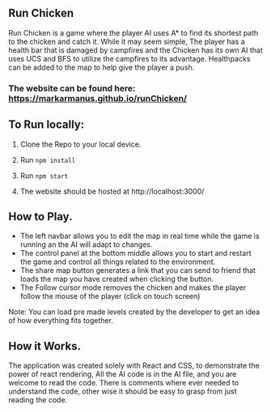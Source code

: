 
## Run Chicken

Run Chicken is a game where the player AI uses A* to find its shortest path to the chicken and catch it. While it may seem simple, The player has a health bar that is damaged by campfires and the Chicken has its own AI that uses UCS and BFS to utilize the campfires to its advantage. Healthpacks can be added to the map to help give the player a push.

### The website can be found here: https://markarmanus.github.io/runChicken/

## To Run locally:

1. Clone the Repo to your local device.

2. Run `npm install`

3. Run `npm start`

4. The website should be hosted at http://localhost:3000/

## How to Play.

-   The left navbar allows you to edit the map in real time while the game is running an the AI will adapt to changes.
-   The control panel at the bottom middle allows you to start and restart the game and control all things related to the environment.
-   The share map button generates a link that you can send to friend that loads the map you have created when clicking the button. 
-   The Follow cursor mode removes the chicken and makes the player follow the mouse of the player (click on touch screen)

Note: You can load pre made levels created by the developer to get an idea of how everything fits together.

## How it Works.

The application was created solely with React and CSS, to demonstrate the power of react rendering, All the AI code is in the AI file, and you are welcome to read the code. There is comments where ever needed to understand the code, other wise it should be easy to grasp from just reading the code.

